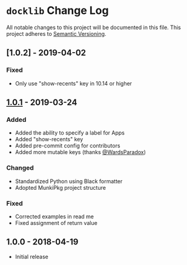 # `docklib` Change Log

All notable changes to this project will be documented in this file. This project adheres to [Semantic Versioning](http://semver.org/).


## [1.0.2] - 2019-04-02

### Fixed

- Only use "show-recents" key in 10.14 or higher


## [1.0.1] - 2019-03-24

### Added

- Added the ability to specify a label for Apps
- Added "show-recents" key
- Added pre-commit config for contributors
- Added more mutable keys (thanks [@WardsParadox](https://github.com/WardsParadox))

### Changed

- Standardized Python using Black formatter
- Adopted MunkiPkg project structure

### Fixed

- Corrected examples in read me
- Fixed assignment of return value


## 1.0.0 - 2018-04-19

- Initial release


[Unreleased]: https://github.com/homebysix/docklib/compare/v1.0.1...HEAD
[1.0.1]: https://github.com/homebysix/docklib/compare/v1.0.0...v1.0.1

